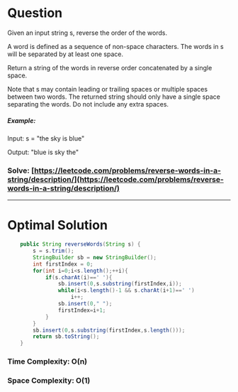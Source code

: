 # Question

Given an input string s, reverse the order of the words.

A word is defined as a sequence of non-space characters. The words in s will be separated by at least one space.

Return a string of the words in reverse order concatenated by a single space.

Note that s may contain leading or trailing spaces or multiple spaces between two words. The returned string should only have a single space separating the words. Do not include any extra spaces. 

##### Example:

Input: s = "the sky is blue"

Output: "blue is sky the"

### Solve: [https://leetcode.com/problems/reverse-words-in-a-string/description/](https://leetcode.com/problems/reverse-words-in-a-string/description/)

***

# Optimal Solution
        

``` java
    public String reverseWords(String s) {
        s = s.trim();
        StringBuilder sb = new StringBuilder();
        int firstIndex = 0;
        for(int i=0;i<s.length();++i){
            if(s.charAt(i)==' '){
                sb.insert(0,s.substring(firstIndex,i));
                while(i<s.length()-1 && s.charAt(i+1)==' ')
                    i++;
                sb.insert(0," ");
                firstIndex=i+1;
            }
        }
        sb.insert(0,s.substring(firstIndex,s.length()));
        return sb.toString();
    }
```

### Time Complexity: O(n)
### Space Complexity: O(1)